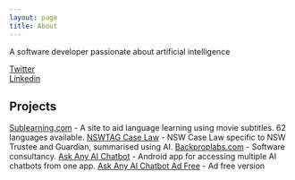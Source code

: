 ```yaml
---
layout: page
title: About
---
```


<p>A software developer passionate about artificial intelligence</p>

[Twitter](https://twitter.com/mickrideout)<br>
[Linkedin](https://www.linkedin.com/in/michael-rideout-199b0412/)<br>

## Projects

[Sublearning.com](http://sublearning.com) - A site to aid language learning using movie subtitles. 62 languages available.
[NSWTAG Case Law](https://nswtag.mywire.org/) - NSW Case Law specific to NSW Trustee and Guardian, summarised using AI.
[Backproplabs.com](https://backproplabs.com) - Software consultancy.
[Ask Any AI Chatbot](https://play.google.com/store/apps/details?id=com.backproplabs.ask_any_ai_chatbot) - Android app for accessing multiple AI chatbots from one app.
[Ask Any AI Chatbot Ad Free](https://play.google.com/store/apps/details?id=com.backproplabs.ask_any_ai_chatbot.paid) - Ad free version

